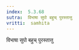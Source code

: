 ```yaml
---
index:  5.3.68
sutra:  विभाषा सुपो बहुच् पुरस्तात्तु
vritti:  samhita 
---
```


विभाषा सुपो बहुच् पुरस्तात्तु

